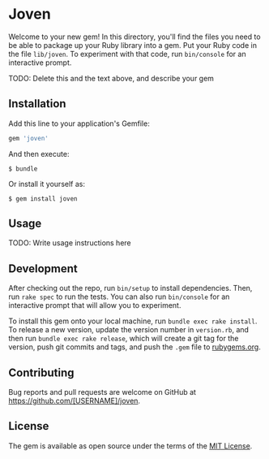 # Joven

Welcome to your new gem! In this directory, you'll find the files you need to be able to package up your Ruby library into a gem. Put your Ruby code in the file `lib/joven`. To experiment with that code, run `bin/console` for an interactive prompt.

TODO: Delete this and the text above, and describe your gem

## Installation

Add this line to your application's Gemfile:

```ruby
gem 'joven'
```

And then execute:

    $ bundle

Or install it yourself as:

    $ gem install joven

## Usage

TODO: Write usage instructions here

## Development

After checking out the repo, run `bin/setup` to install dependencies. Then, run `rake spec` to run the tests. You can also run `bin/console` for an interactive prompt that will allow you to experiment.

To install this gem onto your local machine, run `bundle exec rake install`. To release a new version, update the version number in `version.rb`, and then run `bundle exec rake release`, which will create a git tag for the version, push git commits and tags, and push the `.gem` file to [rubygems.org](https://rubygems.org).

## Contributing

Bug reports and pull requests are welcome on GitHub at https://github.com/[USERNAME]/joven.


## License

The gem is available as open source under the terms of the [MIT License](http://opensource.org/licenses/MIT).

